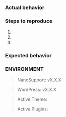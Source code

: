 <!-- Please follow issue template if you are submitting an issue. If it's not an issue, feel free to remove the template -->

### Actual behavior

<!-- Write here -->

### Steps to reproduce

1. 
2. 
3. 

### Expected behavior

<!-- Write here -->

### ENVIRONMENT

<!-- Complete your environment -->

> NanoSupport: vX.X.X

> WordPress: vX.X.X

> Active Theme: <!-- THEMENAME (PARENTTHEME - if it's a child theme) -->

> Active Plugins: <!-- Comma separated names of active plugins -->
